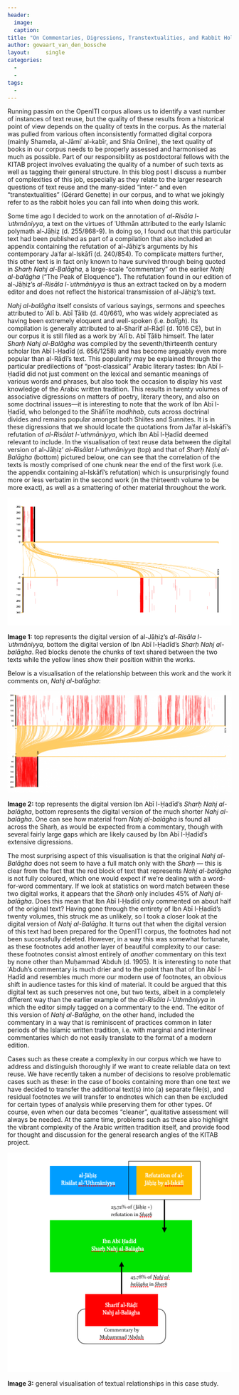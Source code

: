 ```yaml
---
header:
  image: 
  caption: 
title: "On Commentaries, Digressions, Transtextualities, and Rabbit Holes"			
author: gowaart_van_den_bossche		
layout:		single
categories:
  - 
  - 
tags:
  - 
---
```





Running passim on the OpenITI corpus allows us to identify a vast number of instances of text reuse, but the quality of these results from a historical point of view depends on the quality of texts in the corpus. As the material was pulled from various often inconsistently formatted digital corpora (mainly Shamela, al-Jāmiʿ al-kabīr, and Shia Online), the text quality of books in our corpus needs to be properly assessed and harmonised as much as possible. Part of our responsibility as postdoctoral fellows with the KITAB project involves evaluating the quality of a number of such texts as well as tagging their general structure. In this blog post I discuss a number of complexities of this job, especially as they relate to the larger research questions of text reuse and the many-sided “inter-“ and even “transtextualities” (Gérard Genette) in our corpus, and to what we jokingly refer to as the rabbit holes you can fall into when doing this work.



Some time ago I decided to work on the annotation of *al-Risāla l-ʿuthmāniyya*, a text on the virtues of ʿUthmān attributed to the early Islamic polymath al-Jāḥiẓ (d. 255/868-9). In doing so, I found out that this particular text had been published as part of a compilation that also included an appendix containing the refutation of al-Jāḥiẓ’s arguments by his contemporary Jaʿfar al-Iskāfī (d. 240/854). To complicate matters further, this other text is in fact only known to have survived through being quoted in *Sharḥ Nahj al-Balāgha*, a large-scale “commentary” on the earlier *Nahj al-balāgha* (“The Peak of Eloquence”). The refutation found in our edition of al-Jāḥiẓ’s *al-Risāla l-ʿuthmāniyya* is thus an extract tacked on by a modern editor and does not reflect the historical transmission of al-Jāḥiẓ’s text.



*Nahj al-balāgha* itself consists of various sayings, sermons and speeches attributed to ʿAlī b. Abī Ṭālib (d. 40/661), who was widely appreciated as having been extremely eloquent and well-spoken (i.e. *balīgh*). Its compilation is generally attributed to al-Sharīf al-Rāḍī (d. 1016 CE), but in our corpus it is still filed as a work by ʿAlī b. Abī Ṭālib himself. The later *Sharḥ Nahj al-Balāgha* was compiled by the seventh/thirteenth century scholar Ibn Abī l-Ḥadīd (d. 656/1258) and has become arguably even more popular than al-Rāḍī’s text. This popularity may be explained through the particular predilections of “post-classical” Arabic literary tastes: Ibn Abī l-Ḥadīd did not just comment on the lexical and semantic meanings of various words and phrases, but also took the occasion to display his vast knowledge of the Arabic written tradition. This results in twenty volumes of associative digressions on matters of poetry, literary theory, and also on some doctrinal issues—it is interesting to note that the work of Ibn Abī l-Ḥadīd, who belonged to the Shāfiʿīte *madhhab*, cuts across doctrinal divides and remains popular amongst both Shiites and Sunnites. It is in these digressions that we should locate the quotations from Jaʿfar al-Iskāfī’s refutation of *al-Risālat l-ʿuthmāniyya*, which Ibn Abī l-Ḥadīd deemed relevant to include. In the visualisation of text reuse data between the digital version of al-Jāḥiẓ’ *al*–*Risālat l-ʿuthmāniyya* (top) and that of *Sharḥ Nahj al-Balāgha* (bottom) pictured below, one can see that the correlation of the texts is mostly comprised of one chunk near the end of the first work (i.e. the appendix containing al-Iskāfī’s refutation) which is unsurprisingly found more or less verbatim in the second work (in the thirteenth volume to be more exact), as well as a smattering of other material throughout the work.



![Image](/images/old_posts/viz1.png)



**Image 1:** top represents the digital version of al-Jāḥiẓ’s *al-Risāla l-ʿuthmāniyya,* bottom the digital version of Ibn Abī l-Ḥadīd’s *Sharḥ Nahj al-balāgha*. Red blocks denote the chunks of text shared between the two texts while the yellow lines show their position within the works.



Below is a visualisation of the relationship between this work and the work it comments on, *Nahj al-balāgha*:



![Image](/images/old_posts/viz2-1024x462.png)



**Image 2:** top represents the digital version Ibn Abī l-Ḥadīd’s *Sharḥ Nahj al-balāgha*, bottom represents the digital version of the much shorter *Nahj al-balāgha*. One can see how material from *Nahj al-balāgha* is found all across the Sharḥ, as would be expected from a commentary, though with several fairly large gaps which are likely caused by Ibn Abī l-Ḥadīd’s extensive digressions.



The most surprising aspect of this visualisation is that the original *Nahj al-Balāgha* does not seem to have a full match only with the *Sharḥ* — this is clear from the fact that the red block of text that represents *Nahj al-balāgha* is not fully coloured, which one would expect if we’re dealing with a word-for-word commentary. If we look at statistics on word match between these two digital works, it appears that the *Sharḥ* only includes 45% of *Nahj al-balāgha*. Does this mean that Ibn Abī l-Ḥadīd only commented on about half of the original text? Having gone through the entirety of Ibn Abī l-Ḥadīd’s twenty volumes, this struck me as unlikely, so I took a closer look at the digital version of *Nahj al-Balāgha*. It turns out that when the digital version of this text had been prepared for the OpenITI corpus, the footnotes had not been successfully deleted. However, in a way this was somewhat fortunate, as these footnotes add another layer of beautiful complexity to our case: these footnotes consist almost entirely of *another* commentary on this text by none other than Muḥammad ʿAbduh (d. 1905). It is interesting to note that ʿAbduh’s commentary is much drier and to the point than that of Ibn Abī l-Ḥadīd and resembles much more our modern use of footnotes, an obvious shift in audience tastes for this kind of material. It could be argued that this digital text as such preserves not one, but two texts, albeit in a completely different way than the earlier example of the *al-Risāla l-ʿUthmāniyya* in which the editor simply tagged on a commentary to the end. The editor of this version of *Nahj al-Balāgha,* on the other hand, included the commentary in a way that is reminiscent of practices common in later periods of the Islamic written tradition, i.e. with marginal and interlinear commentaries which do not easily translate to the format of a modern edition.



Cases such as these create a complexity in our corpus which we have to address and distinguish thoroughly if we want to create reliable data on text reuse. We have recently taken a number of decisions to resolve problematic cases such as these: in the case of books containing more than one text we have decided to transfer the additional text(s) into (a) separate file(s), and residual footnotes we will transfer to endnotes which can then be excluded for certain types of analysis while preserving them for other types. Of course, even when our data becomes “cleaner”, qualitative assessment will always be needed. At the same time, problems such as these also highlight the vibrant complexity of the Arabic written tradition itself, and provide food for thought and discussion for the general research angles of the KITAB project.



![Image](/images/old_posts/diagram.png)



**Image 3:** general visualisation of textual relationships in this case study.




